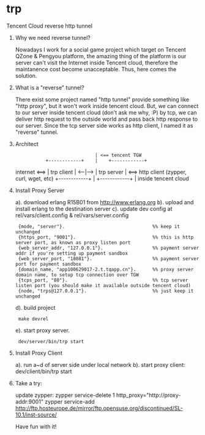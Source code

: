 trp
===

Tencent Cloud reverse http tunnel


1. Why we need reverse tunnel?

   Nowadays I work for a social game project which target on Tencent QZone & Pengyou platform, the amazing thing of the
platform is our server can't visit the Internet inside Tencent cloud, therefore the maintanence cost become unacceptable.
Thus, here comes the solution.


2. What is a "reverse" tunnel?

   There exist some project named "http tunnel" provide something like "http proxy", but it won't work inside tencent cloud.
But, we can connect to our server inside tencent cloud (don't ask me why, :P) by tcp,  we can deliver http request to the
outside world and pass back http response to our server. Since the tcp server side works as http client, I named it as 
"reverse" tunnel.

3. Architect
    
                                    | <== tencent TGW 
                  +------------+    |    +------------+ 
    internet <==> | trp client | <--|--> | trp server | <==> http client (zypper, curl, wget, etc) 
                  +------------+    |    +------------+
                                    |  inside tencent cloud

4. Install Proxy Server

    a). download erlang R15B01 from http://www.erlang.org
    b). upload and install erlang to the destination server
    c). update dev config at rel/vars/client.config & rel/vars/server.config
        
        {mode, "server"}.                                %% keep it unchanged
        {https_port, "9001"}.                            %% this is http server port, as known as proxy listen port
        {web_server_addr, "127.0.0.1"}.                  %% payment server addr if you're setting up payment sandbox
        {web_server_port, "18081"}.                      %% payment server port for payment sandbox
        {domain_name, "app100629017-2.t.tqapp.cn"}.      %% proxy server domain name, to setup tcp connection over TGW
        {tcps_port, "80"}.                               %% tcp server listen port (you should make it available outside tencent cloud)
        {node, "trps@127.0.0.1"}.                        %% just keep it unchanged

    d). build project

        make devrel

    e). start proxy server. 
        
        dev/server/bin/trp start

5. Install Proxy Client
   
   a). run a~d of server side under local network
   b). start proxy client:
        dev/client/bin/trp start

6. Take a try:

   update zypper:
   zypper service-delete 1
   http_proxy="http://proxy-addr:9001" zypper service-add http://ftp.hosteurope.de/mirror/ftp.opensuse.org/discontinued/SL-10.1/inst-source/

   Have fun with it!

    
